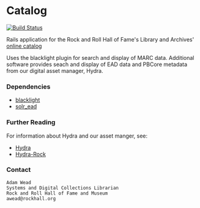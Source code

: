 # Catalog

[![Build Status](https://travis-ci.org/awead/catalog.png?branch=master)](https://travis-ci.org/awead/catalog)

Rails application for the Rock and Roll Hall of Fame's Library and Archives' [online catalog](http://catalog.rockhall.com)

Uses the blacklight plugin for search and display of MARC data.  Additional software
provides seach and display of EAD data and PBCore metadata from our digital asset manager,
Hydra.

### Dependencies

* [blacklight](http://github.com/projectblacklight/blacklight)
* [solr_ead](http://github.com/awead/solr_ead)


### Further Reading

For information about Hydra and our asset manger, see:

* [Hydra](https://github.com/projecthydra/hydra)
* [Hydra-Rock](https://github.com/awead/Hydra-Rock)

### Contact

    Adam Wead
    Systems and Digital Collections Librarian
    Rock and Roll Hall of Fame and Museum
    awead@rockhall.org
